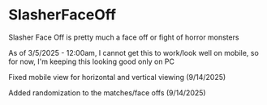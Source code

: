 # SlasherFaceOff

Slasher Face Off is pretty much a face off or fight of horror monsters

As of 3/5/2025 - 12:00am, I cannot get this to work/look well on mobile, so for now, I'm keeping this looking good only on PC

Fixed mobile view for horizontal and vertical viewing (9/14/2025)

Added randomization to the matches/face offs (9/14/2025)

